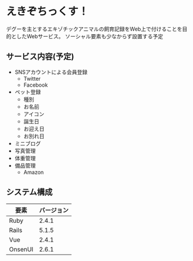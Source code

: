 # えきぞちっくす！

デグーを主とするエキゾチックアニマルの飼育記録をWeb上で付けることを目的としたWebサービス。
ソーシャル要素も少なからず設置する予定

## サービス内容(予定)

* SNSアカウントによる会員登録
  * Twitter
  * Facebook
* ペット登録
  * 種別
  * お名前
  * アイコン
  * 誕生日
  * お迎え日
  * お別れ日
* ミニブログ
* 写真管理
* 体重管理
* 備品管理
  * Amazon

## システム構成

|要素|バージョン|
|-----|-------|
|Ruby|2.4.1|
|Rails|5.1.5|
|Vue|2.4.1|
|OnsenUI|2.6.1|

